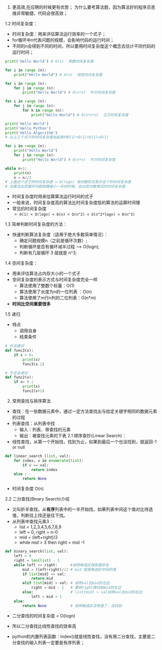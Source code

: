1. 更高效,在应聘的时候更有优势；
为什么要考算法题，因为算法好的程序员思维非常敏捷，代码会很高效；

1.2 时间复杂度：
- 时间复杂度：用来评估算法运行效率的一个式子；
- for循环中n代表问题的规模，会影响代码的运行时间；
- 不同的n会得到不同的时间，所以要用时间复杂度这个概念去估计不同代码的运行时间；
``` python
print('Hello World') # O(1)  常数时间复杂度

for i in range (n):
    print("Hello World") # O(n)  线性时间复杂度

for i in range (n):
    for j in range (n):
        print("Hello World") # O(n*n)  平方时间复杂度

for i in range (n):
    for j in range (n):
        for k in range (n):
            print("Hello World") # O(n*n*n)  立方时间复杂度

print('Hello World')
print('Hello Python')
print('Hello Algorithm')
# 以上三个式子的时间复杂度加起来时O(1)+O(1)+O(1)=O(1)

for i in range (n):
    print("Hello World")
    for j in range (n):
        print("Hello World") # O(n*n)  平方时间复杂度

while n>1:
    print(n)
    n = n//2
# 上面这个式子的时间复杂度 = O(logn) 用对数形式表示这个的时间复杂度
# 当算法出现循环问题规模缩小一半的时候，会出现对数情况的时间复杂度

```

- 时间复杂度时用来估算算法运行时间的式子
- 一般来说，时间复杂度高的算法比时间复杂度低的算法的运算时间慢
- 常见的时间复杂度
    - ```O(1) < O(logn) < O(n) < O(n^2) < O(n^2*logn) < O(n^3)```

1.3 简单判断时间复杂度的方法：
- 快速判断算法复杂度（适用于绝大多数简单情况）：
    - 确定问题规模n（之前是循环次数）;
    - 判断循环是否有循环减半过程 --> O(logn);
    - 判断有几层循环 3 层就是 n^3;

1.4 空间复杂度：
- 用来评估算法占内存大小的一个式子
- 空间复杂度的表示方式与时间复杂度完全一样 
    - 算法使用了整数个标量：O(1)
    - 算法使用了长度为n的一位列表 ：O(n)
    - 算法使用了m行n列的二位列表：O(n*m)
- **时间比空间重要很多**

1.5 递归
- 特点
    - 调用自身
    - 结束条件


```python 
# 合法递归
def func3(x):
    if x > 0:
        print(x)
        func3(x-1)

# 不合法递归
def func2(x):
    if x> 0 :
        print(x)
        func2(x+1)
```

2. 常用查找与排序算法
- 查找：在一些数据元素中，通过一定方法查找出与给定关键字相同的数据元素的过程
- 列表查找：从列表中找
    - 输入：列表、带查找的元素
    - 输出：被查找元素的下表
2.1 顺序查抄(Linear Search)：
- 线性查找，从第一个开始找，找到为止，如果到最后一个也没找到，就返回-1 or null
``` python
def linear_search (list, val):
    for index, v in enumerate(list):
        if v == val:
            return index
    else :
        return None
```
- 时间复杂度 O(n)

2.2 二分查找(Binary Search)介绍
- 又叫折半查找，从**有序**列表中的一半开始找，如果列表中间这个值对比待选值，判断往上找还是往下找。
- 从列表中查找元素3：
    - list = 1,2,3,4,5,6,7,8,9
    - left = 0, right = n-0
    - mid = (left+right)/2
    - while mid > 3 then right = mid -1
``` python
def binary_search(list, val):
    left = 0
    right = len(list) - 1
    while left <= right:      #说明候选区域有值存在
        mid = (left+right)//2 # mid 就是候选区中间的值
        if list[mid] == val:
            return mid
        elif list[mid] > val: # 说明val在mid的左边
            right = mid - 1   # 要把right移动到mid的左边
        else:                 # list[mid] < val说明val在mid的右边
            left = mid + 1
    else:
        return None           # 说明候选区没有值了，没找到
```
- 二分查找的时间复杂度 = O(logn)
- 所以二分查找比线性查找的效率高

- python的内置列表函数：index()就是线性查找，没有用二分查找，主要是二分查找的输入列表一定要是有序列表；